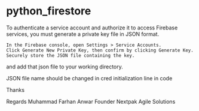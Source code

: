 # python_firestore

To authenticate a service account and authorize it to access Firebase services, you must generate a private key file in JSON format.

    In the Firebase console, open Settings > Service Accounts.
    Click Generate New Private Key, then confirm by clicking Generate Key.
    Securely store the JSON file containing the key.

and add that json file to your working directory.

JSON file name should be changed in cred initialization line in code

Thanks

Regards
Muhammad Farhan Anwar
Founder
Nextpak Agile Solutions

